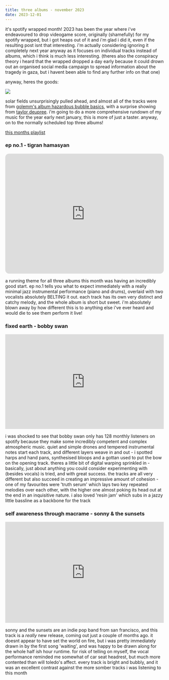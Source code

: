 ```yaml
--- 
title: three albums - november 2023
date: 2023-12-01
---
```


it's spotify wrapped month! 2023 has been the year where i've endeavoured to drop videogame score, originally (shamefully) for my spotify wrapped, but i got heaps out of it and i'm glad i did it, even if the resulting post isnt that interesting. i'm actually considering ignoring it completely next year anyway as it focuses on individual tracks instead of albums, which i think is much less interesting. (theres also the conspiracy theory i heard that the wrapped dropped a day early because it could drown out an organised social media campaign to spread information about the tragedy in gaza, but i havent been able to find any further info on that one)

anyway, heres the goods:

![](/_assets/img/three_albums_november_2023/wrapped.jpg)

solar fields unsurprisingly pulled ahead, and almost all of the tracks were from [golemm's album hazardous bubble basics](https://golemm.bandcamp.com/album/hazardous-bubble-basics), with a surprise showing from [taylor deupree](https://taylordeupree.bandcamp.com/album/small-winters). i'm going to do a more comprehensive rundown of my music for the year early next january, this is more of just a taster. anyway, on to the normally scheduled top three albums!

[this months playlist](https://open.spotify.com/playlist/1qyokrNSj41CBfWH6tDttq)

### ep no.1 - tigran hamasyan
<iframe style="border-radius:12px" src="https://open.spotify.com/embed/album/06pcMBnCHYR8u9aXFMLBVe?utm_source=generator" width="100%" height="380px" frameBorder="0" allowfullscreen="" allow="autoplay; clipboard-write; encrypted-media; fullscreen; picture-in-picture" loading="lazy"></iframe>

a running theme for all three albums this month was having an incredibly good start. ep no.1 tells you what to expect immediately with a really minimal jazz instrumental performance (piano and drums), overlaid with two vocalists absolutely BELTING it out. each track has its own very distinct and catchy melody, and the whole album is short but sweet. i'm absolutely blown away by how different this is to anything else i've ever heard and would die to see them perform it live!

### fixed earth - bobby swan
<iframe width="100%" height="300" scrolling="no" frameborder="no" allow="autoplay" src="https://w.soundcloud.com/player/?url=https%3A//api.soundcloud.com/playlists/1249330957&color=%23ff5500&auto_play=false&hide_related=false&show_comments=true&show_user=true&show_reposts=false&show_teaser=true&visual=true"></iframe><div style="font-size: 10px; color: #cccccc;line-break: anywhere;word-break: normal;overflow: hidden;white-space: nowrap;text-overflow: ellipsis; font-family: Interstate,Lucida Grande,Lucida Sans Unicode,Lucida Sans,Garuda,Verdana,Tahoma,sans-serif;font-weight: 100;"></div>

i was shocked to see that bobby swan only has 128 monthly listeners on spotify because they make some incredibly competent and complex atmospheric music. quiet and simple drones and tempered instrumental notes start each track, and different layers weave in and out - i spotted harps and hand pans, synthesised bloops and a gottan used to put the bow on the opening track. theres a little bit of digital warping sprinkled in - basically, just about anything you could consider experimenting with (besides vocals) is tried, and with great success. the tracks are all very different but also succeed in creating an impressive amount of cohesion - one of my favourites were 'truth serum' which lays two key repeated melodies over each other, with the higher one almost poking its head out at the end in an inquisitive nature. i also loved 'resin jam' which subs in a jazzy little bassline as a backbone for the track

### self awareness through macrame - sonny & the sunsets
<iframe style="border: 0; width: 100%; height: 320px;" src="https://bandcamp.com/EmbeddedPlayer/album=25252426/size=large/bgcol=ffffff/linkcol=0687f5/artwork=small/transparent=true/" seamless><a href="https://sonnyandthesunsets.bandcamp.com/album/self-awareness-through-macrame">Self Awareness Through Macrame by SONNY &amp; THE SUNSETS</a></iframe>

sonny and the sunsets are an indie pop band from san francisco, and this track is a _really_ new release, coming out just a couple of months ago. it doesnt appear to have set the world on fire, but i was pretty immediately drawn in by the first song 'waiting', and was happy to be drawn along for the whole half ish hour runtime. for risk of telling on myself, the vocal performance reminded me somewhat of car seat headrest, but much more contented than will toledo's affect. every track is bright and bubbly, and it was an excellent contrast against the more somber tracks i was listening to this month